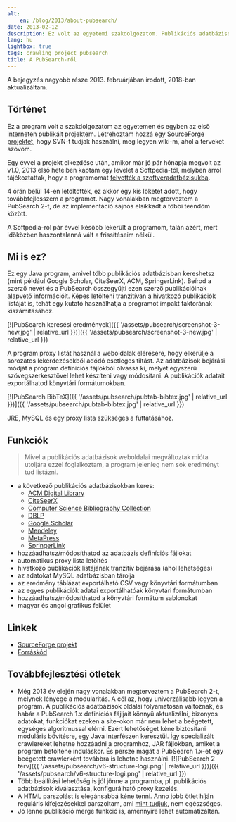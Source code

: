 ```yaml
---
alt:
    en: /blog/2013/about-pubsearch/
date: 2013-02-12
description: Ez volt az egyetemi szakdolgozatom. Publikációs adatbázisokban lehet vele keresni, és az idézéseket is leszedi. 2013-ban a Softpedia is felkapta.
lang: hu
lightbox: true
tags: crawling project pubsearch
title: A PubSearch-ről
---
```


A bejegyzés nagyobb része 2013. februárjában írodott, 2018-ban aktualizáltam.

## Történet

Ez a program volt a szakdolgozatom az egyetemen és egyben az első interneten publikált projektem. Létrehoztam hozzá egy [SourceForge projektet][sourceforge], hogy SVN-t tudjak használni, meg legyen wiki-m, ahol a terveket szövöm.

Egy évvel a projekt elkezdése után, amikor már jó pár hónapja megvolt az v1.0, 2013 első heteiben kaptam egy levelet a Softpedia-tól, melyben arról tájékoztattak, hogy a programomat [felvették a szoftveradatbázisukba][softpedia].

4 órán belül 14-en letöltötték, ez akkor egy kis löketet adott, hogy továbbfejlesszem a programot. Nagy vonalakban megterveztem a PubSearch 2-t, de az implementáció sajnos elsikkadt a többi teendőm között.

A Softpedia-ról pár évvel később lekerült a programom, talán azért, mert időközben haszontalanná vált a frissítéseim nélkül.

## Mi is ez?

Ez egy Java program, amivel több publikációs adatbázisban kereshetsz (mint például Google Scholar, CiteSeerX, ACM, SpringerLink). Beírod a szerző nevét és a PubSearch összegyűjti ezen szerző publikációinak alapvető információit. Képes letölteni tranzitívan a hivatkozó publikációk listáját is, tehát egy kutató használhatja a programot impakt faktorának kiszámításához.

[![PubSearch keresési eredmények]({{ '/assets/pubsearch/screenshot-3-new.jpg' | relative_url }})]({{ '/assets/pubsearch/screenshot-3-new.jpg' | relative_url }})

A program proxy listát használ a weboldalak elérésére, hogy elkerülje a sorozatos lekérdezésekből adódó esetleges tiltást. Az adatbázisok bejárási módját a program definíciós fájlokból olvassa ki, melyet egyszerű szövegszerkesztővel lehet készíteni vagy módosítani. A publikációk adatait exportálhatod könyvtári formátumokban.

[![PubSearch BibTeX]({{ '/assets/pubsearch/pubtab-bibtex.jpg' | relative_url }})]({{ '/assets/pubsearch/pubtab-bibtex.jpg' | relative_url }})

JRE, MySQL és egy proxy lista szükséges a futtatásához.

## Funkciók

> Mivel a publikációs adatbázisok weboldalai megváltoztak mióta utoljára ezzel foglalkoztam, a program jelenleg nem sok eredményt tud listázni.

-   a következő publikációs adatbázisokban keres:
    -   [ACM Digital Library](https://dl.acm.org/)
    -   [CiteSeerX](http://citeseerx.ist.psu.edu/)
    -   [Computer Science Bibliography Collection](https://liinwww.ira.uka.de/bibliography/)
    -   [DBLP](https://dblp.uni-trier.de/)
    -   [Google Scholar](https://scholar.google.com/)
    -   [Mendeley](https://www.mendeley.com/)
    -   [MetaPress](http://www.metapress.com/)
    -   [SpringerLink](https://link.springer.com/)
-   hozzáadhatsz/módosíthatod az adatbázis definíciós fájlokat
-   automatikus proxy lista letöltés
-   hivatkozó publikációk listájának tranzitív bejárása (ahol lehetséges)
-   az adatokat MySQL adatbázisban tárolja
-   az eredmény táblázat exportálható CSV vagy könyvtári formátumban
-   az egyes publikációk adatai exportálhatóak könyvtári formátumban
-   hozzáadhatsz/módosíthatod a könyvtári formátum sablonokat
-   magyar és angol grafikus felület

## Linkek

-   [SourceForge projekt](https://sourceforge.net/projects/pubsearch/)
-   [Forráskód](https://github.com/juzraai/PubSearch)

## Továbbfejlesztési ötletek

-   Még 2013 év elején nagy vonalakban megterveztem a PubSearch 2-t, melynek lényege a modularitás. A cél az, hogy univerzálisabb legyen a program. A publikációs adatbázisok oldalai folyamatosan változnak, és habár a PubSearch 1.x definíciós fájljait könnyű aktualizálni, bizonyos adatokat, funkciókat ezeken a site-okon már nem lehet a beégetett, egységes algoritmussal elérni. Ezért lehetőséget kéne biztosítani moduláris bővítésre, egy Java interfészen keresztül. Így specializált crawlereket lehetne hozzáadni a programhoz, JAR fájlokban, amiket a program betöltene induláskor. És persze magát a PubSearch 1.x-et egy beégetett crawlerként továbbra is lehetne használni.
    [![PubSearch 2 terv]({{ '/assets/pubsearch/v6-structure-logi.png' | relative_url }})]({{ '/assets/pubsearch/v6-structure-logi.png' | relative_url }})
-   Több beállítási lehetőség is jól jönne a programba, pl. publikációs adatbázisok kiválasztása, konfigurálható proxy kezelés.
-   A HTML parszolást is elegánsabbá kéne tenni. Anno jobb ötlet híján reguláris kifejezésekkel parszoltam, ami [mint tudjuk][html-regex], nem egészséges.
-   Jó lenne publikáció merge funkció is, amennyire lehet automatizáltan.

[html-regex]: https://stackoverflow.com/a/1732454/2418224
[softpedia]: http://www.softpedia.com/get/Internet/Servers/Database-Utils/PubSearch.shtml
[sourceforge]: http://pubsearch.sf.net/
